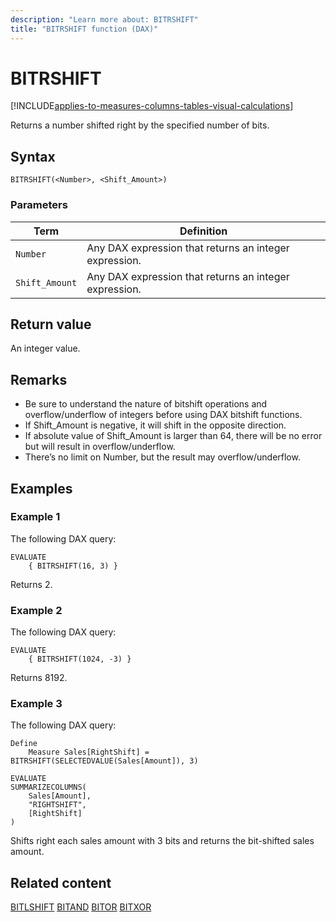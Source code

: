 ```yaml
---
description: "Learn more about: BITRSHIFT"
title: "BITRSHIFT function (DAX)"
---
```

# BITRSHIFT

[!INCLUDE[applies-to-measures-columns-tables-visual-calculations](includes/applies-to-measures-columns-tables-visual-calculations.md)]

Returns a number shifted right by the specified number of bits.

## Syntax

```dax
BITRSHIFT(<Number>, <Shift_Amount>) 
```

### Parameters

|Term|Definition|
|--------|--------------|
|`Number`|Any DAX expression that returns an integer expression.|
|`Shift_Amount`|Any DAX expression that returns an integer expression.|

## Return value

An integer value.

## Remarks

- Be sure to understand the nature of bitshift operations and overflow/underflow of integers before using DAX bitshift functions.
- If Shift_Amount is negative, it will shift in the opposite direction.
- If absolute value of Shift_Amount is larger than 64, there will be no error but will result in overflow/underflow.
- There’s no limit on Number, but the result may overflow/underflow.

## Examples

### Example 1

The following DAX query:

```dax
EVALUATE 
    { BITRSHIFT(16, 3) }
```

Returns 2.

### Example 2

The following DAX query:

```dax
EVALUATE 
    { BITRSHIFT(1024, -3) }
```

Returns 8192.

### Example 3

The following DAX query:

```dax
Define 
    Measure Sales[RightShift] = BITRSHIFT(SELECTEDVALUE(Sales[Amount]), 3)

EVALUATE 
SUMMARIZECOLUMNS(
    Sales[Amount],
    "RIGHTSHIFT", 
    [RightShift]
)
```

Shifts right each sales amount with 3 bits and returns the bit-shifted sales amount.

## Related content

[BITLSHIFT](bitlshift-function-dax.md)
[BITAND](bitand-function-dax.md)
[BITOR](bitor-function-dax.md)
[BITXOR](bitxor-function-dax.md)
